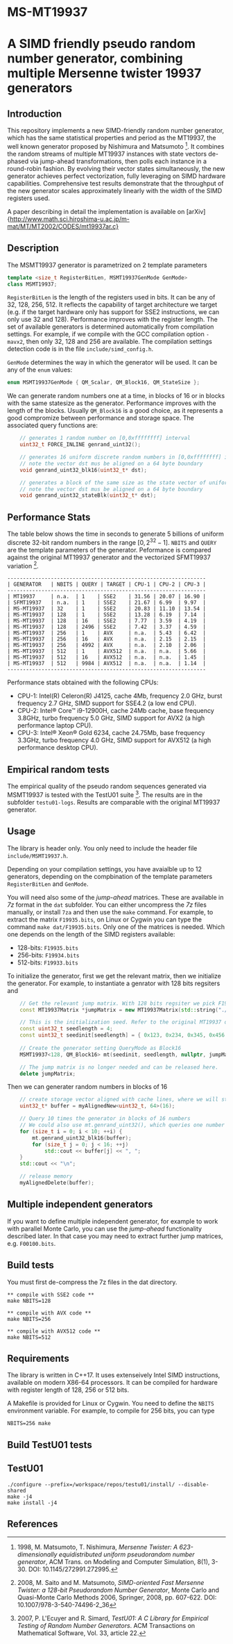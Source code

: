 # MS-MT19937

# A SIMD friendly pseudo random number generator, combining multiple Mersenne twister 19937 generators

## Introduction
This repository implements a new SIMD-friendly random number generator, which has the same statistical properties and period as the MT19937, the well known generator proposed by Nishimura and Matsumoto [^1].
It combines the random streams of multiple MT19937 instances with state vectors de-phased via jump-ahead transformations, then polls each instance in a round-robin fashion.
By evolving their vector states simultaneously, the new generator achieves perfect vectorization, fully leveraging on SIMD hardware capabilities.
Comprehensive test results demonstrate that the throughput of the new generator scales approximately linearly with the width of the SIMD registers used.

A paper describing in detail the implementation is available on [arXiv]{http://www.math.sci.hiroshima-u.ac.jp/m-mat/MT/MT2002/CODES/mt19937ar.c}

## Description
The MSMT19937 generator is parametrized on 2 template parameters
```c++
template <size_t RegisterBitLen, MSMT19937GenMode GenMode>
class MSMT19937;
```

`RegisterBitLen` is the length of the registers used in bits.
It can be any of 32, 128, 256, 512. It reflects the capability of target architecture we target (e.g. if the target hardware only has support for SSE2 instructions, we can only use 32 and 128).
Performance improves with the register length. The set of available generators is determined automatically from compilation settings. For example, if we compile with the GCC compilation option `-mavx2`, then only 32, 128 and 256 are available. The compilation settings detection code is in the file `include/simd_config.h`.

`GenMode` determines the way in which the generator will be used. It can be any of the `enum` values:
```c++
enum MSMT19937GenMode { QM_Scalar, QM_Block16, QM_StateSize };
```
We can generate random numbers one at a time, in blocks of 16 or in blocks with the same statesize as the generator.
Performance improves with the length of the blocks. Usually `QM_Block16` is a good choice, as it represents a good compromize between performance and storage space.
The associated query functions are:
```c++
    // generates 1 random number on [0,0xffffffff] interval
    uint32_t FORCE_INLINE genrand_uint32();

    // generates 16 uniform discrete random numbers in [0,0xffffffff] interval
    // note the vector dst mus be aligned on a 64 byte boundary
    void genrand_uint32_blk16(uint32_t* dst);

    // generates a block of the same size as the state vector of uniform discrete random numbers in [0,0xffffffff] interval
    // note the vector dst mus be aligned on a 64 byte boundary
    void genrand_uint32_stateBlk(uint32_t* dst);
```

## Performance Stats
The table below shows the time in seconds to generate 5 billions of uniform discrete 32-bit random numbers in the range $[0,2^{32}-1]$.
`NBITS` and `QUERY` are the template parameters of the generator. Peformance is compared against the original MT19937 generator and the vectorized SFMT19937 variation [^2].
```
----------------------------------------------------------------
| GENERATOR   | NBITS | QUERY | TARGET | CPU-1 | CPU-2 | CPU-3 |
----------------------------------------------------------------
| MT19937     | n.a.  | 1    | SSE2    | 31.56 | 20.07 | 16.90 | 
| SFMT19937   | n.a.  | 1    | SSE2    | 21.67 | 6.99  | 9.97  |
| MS-MT19937  | 32    | 1    | SSE2    | 20.83 | 11.10 | 13.54 |
| MS-MT19937  | 128   | 1    | SSE2    | 13.28 | 6.19  | 7.14  |
| MS-MT19937  | 128   | 16   | SSE2    | 7.77  | 3.59  | 4.19  |
| MS-MT19937  | 128   | 2496 | SSE2    | 7.42  | 3.37  | 4.59  |
| MS-MT19937  | 256   | 1    | AVX     | n.a.  | 5.43  | 6.42  |
| MS-MT19937  | 256   | 16   | AVX     | n.a.  | 2.15  | 2.15  |
| MS-MT19937  | 256   | 4992 | AVX     | n.a.  | 2.10  | 2.06  |
| MS-MT19937  | 512   | 1    | AVX512  | n.a.  | n.a.  | 5.66  |
| MS-MT19937  | 512   | 16   | AVX512  | n.a.  | n.a.  | 1.45  |
| MS-MT19937  | 512   | 9984 | AVX512  | n.a.  | n.a.  | 1.14  |
----------------------------------------------------------------
```
Performance stats obtained with the following CPUs:
- CPU-1: Intel(R) Celeron(R) J4125, cache 4Mb, frequency 2.0 GHz, burst frequency 2.7 GHz, SIMD support for SSE4.2 (a low end CPU).
- CPU-2: Intel® Core™ i9-12900H, cache 24Mb cache, base frequency 3.8GHz, turbo frequency 5.0 GHz, SIMD support for AVX2 (a high performance laptop CPU).
- CPU-3: Intel® Xeon® Gold 6234, cache 24.75Mb, base frequency 3.3GHz, turbo frequency 4.0 GHz, SIMD support for AVX512 (a high performance desktop CPU).

## Empirical random tests
The empirical quality of the pseudo random sequences generated via MSMT19937 is tested with the TestU01 suite [^3]. The results are in the subfolder `testu01-logs`.
Results are comparable with the original MT19937 generator.

## Usage
The library is header only. You only need to include the header file `include/MSMT19937.h`.

Depending on your compilation settings, you have avaialble up to 12 generators, depending on the compbination of the template parameters `RegisterBitLen` and `GenMode`.

You will need also some of the _jump-ahead_ matrices. These are available in _7z_ format in the `dat` subfolder.
You can either uncompress the _7z_ files manually, or install `7za` and then use the `make` command.
For example, to extract the matrix `F19935.bits`, on Linux or Cygwin you can type the command `make dat/F19935.bits`.
Only one of the matrices is needed. Which one depends on the length of the SIMD registers available:
- 128-bits: `F19935.bits`
- 256-bits: `F19934.bits`
- 512-bits: `F19933.bits`

To initialize the generator, first we get the relevant matrix, then we initialize the generator.
For example, to instantiate a genrator with 128 bits regsiters and 
```c++
    // Get the relevant jump matrix. With 128 bits regsiter we pick F19935.bits
    const MT19937Matrix *jumpMatrix = new MT19937Matrix(std::string("./dat/F19935.bits"));

    // This is the initialization seed. Refer to the original MT19937 documentation.
    const uint32_t seedlength = 4;
    const uint32_t seedinit[seedlength] = { 0x123, 0x234, 0x345, 0x456 };
    
    // Create the generator setting QueryMode as Block16
    MSMT19937<128, QM_Block16> mt(seedinit, seedlength, nullptr, jumpMatrix);

    // The jump matrix is no longer needed and can be released here.
    delete jumpMatrix;
```

Then we can generater random numbers in blocks of 16
```c++
    // create storage vector aligned with cache lines, where we will store results
    uint32_t* buffer = myAlignedNew<uint32_t, 64>(16);

    // Query 10 times the generator in blocks of 16 numbers
    // We could also use mt.genrand_uint32(), which queries one number at a time, but it is slower.
    for (size_t i = 0; i < 10; ++i) {
        mt.genrand_uint32_blk16(buffer);
        for (size_t j = 0; j < 16; ++j)
            std::cout << buffer[j] << ", ";
    }
    std::cout << "\n";

    // release memory
    myAlignedDelete(buffer);
```

## Multiple independent generators
If you want to define multiple independent generator, for example to work with parallel Monte Carlo, you can use the _jump-ahead_ functionality
described later. In that case you may need to extract further jump matrices, e.g. `F00100.bits`.

## Build tests
You must first de-compress the 7z files in the dat directory.

```
** compile with SSE2 code **
make NBITS=128

** compile with AVX code **
make NBITS=256

** compile with AVX512 code **
make NBITS=512
```

## Requirements
The library is written in C++17. It uses extenseively Intel SIMD instructions, available on modern X86-64 processors.
It can be compiled for hardware with register length of 128, 256 or 512 bits.

A Makefile is provided for Linux or Cygwin. You need to define the `NBITS` environment variable. For example, to compile for 256 bits, you can type
```
NBITS=256 make 
```

## Build TestU01 tests

## TestU01
```
./configure --prefix=/workspace/repos/testu01/install/ --disable-shared
make -j4
make install -j4
```
## References
[^1]: 1998, M. Matsumoto, T. Nishimura, _Mersenne Twister: A 623-dimensionally equidistributed uniform pseudorandom number generator_, ACM Trans. on Modeling and Computer Simulation, 8(1), 3-30. DOI: 10.1145/272991.272995.
[^2]: 2008, M. Saito and M. Matsumoto, _SIMD-oriented Fast Mersenne Twister: a 128-bit Pseudorandom Number Generator_, Monte Carlo and Quasi-Monte Carlo Methods 2006, Springer, 2008, pp. 607-622. DOI: 10.1007/978-3-540-74496-2\_36
[^3]: 2007, P. L'Ecuyer and R. Simard, _TestU01: A C Library for Empirical Testing of Random Number Generators_. ACM Transactions on Mathematical Software, Vol. 33, article 22.
